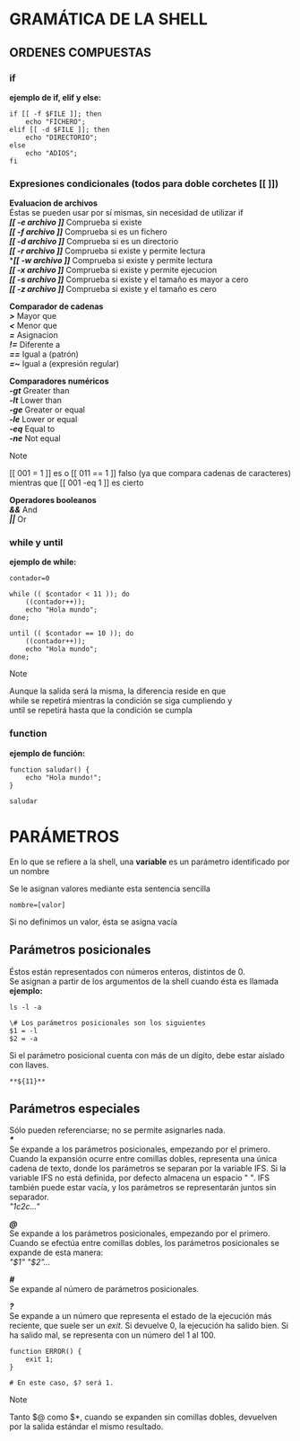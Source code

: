 # GRAMÁTICA DE LA SHELL

## ORDENES COMPUESTAS

### if

**ejemplo de if, elif y else:**
```
if [[ -f $FILE ]]; then
	echo "FICHERO";
elif [[ -d $FILE ]]; then
	echo "DIRECTORIO";
else
	echo "ADIOS";
fi
```

### Expresiones condicionales (todos para doble corchetes [[ ]])
**Evaluacion de archivos**\
Éstas se pueden usar por sí mismas, sin necesidad de utilizar if\
***&#91;&#91; -e archivo &#93;&#93;*** Comprueba si existe\
***&#91;&#91; -f archivo &#93;&#93;*** Comprueba si es un fichero\
***&#91;&#91; -d archivo &#93;&#93;*** Comprueba si es un directorio\
***&#91;&#91; -r archivo &#93;&#93;*** Comprueba si existe y permite lectura\
****&#91;&#91; -w archivo &#93;&#93;*** Comprueba si existe y permite lectura\
***&#91;&#91; -x archivo &#93;&#93;*** Comprueba si existe y permite ejecucion\
***&#91;&#91; -s archivo &#93;&#93;*** Comprueba si existe y el tamaño es mayor a cero\
***&#91;&#91; -z archivo &#93;&#93;*** Comprueba si existe y el tamaño es cero

**Comparador de cadenas**\
***>*** Mayor que\
***<*** Menor que\
***=*** Asignacion\
***!=*** Diferente a\
***==*** Igual a (patrón)\
***=~*** Igual a (expresión regular)

**Comparadores numéricos**\
***-gt*** Greater than\
***-lt*** Lower than\
***-ge*** Greater or equal\
***-le*** Lower or equal\
***-eq*** Equal to\
***-ne*** Not equal

> [!NOTE]
> [[ 001 = 1 ]] es o [[ 011 == 1 ]] falso (ya que compara cadenas de caracteres)\
> mientras que [[ 001 -eq 1 ]] es cierto

**Operadores booleanos**\
***&&*** And\
***||*** Or

### while y until

**ejemplo de while:**
```
contador=0

while (( $contador < 11 )); do
	((contador++));
	echo "Hola mundo";
done;

until (( $contador == 10 )); do
	((contador++));
	echo "Hola mundo";
done;
```

> [!NOTE]
> Aunque la salida será la misma, la diferencia reside en que\
> while se repetirá mientras la condición se siga cumpliendo y\
> until se repetirá hasta que la condición se cumpla

### function

**ejemplo de función:**
```
function saludar() {
	echo "Hola mundo!";
}

saludar
```

# PARÁMETROS
En lo que se refiere a la shell, una **variable** es un parámetro identificado por un nombre

Se le asignan valores mediante esta sentencia sencilla
```
nombre=[valor]
```
Si no definimos un valor, ésta se asigna vacía

## Parámetros posicionales

Éstos están representados con números enteros, distintos de 0.\
Se asignan a partir de los argumentos de la shell cuando ésta es llamada\
**ejemplo:**
```
ls -l -a

\# Los parámetros posicionales son los siguientes
$1 = -l
$2 = -a
```

Si el parámetro posicional cuenta con más de un dígito, debe estar aislado con llaves.
```
**${11}**
```

## Parámetros especiales

Sólo pueden referenciarse; no se permite asignarles nada.\
***&#42;***\
Se expande a los parámetros posicionales, empezando por el primero. Cuando la expansión ocurre entre comillas dobles, representa una única cadena de texto, donde los parámetros se separan por la variable IFS. Si la variable IFS no está definida, por defecto almacena un espacio " ". IFS también puede estar vacía, y los parámetros se representarán juntos sin separador.\
_"$1c$2c..."_

***@***\
Se expande a los parámetros posicionales, empezando por el primero. Cuando se efectúa entre comillas dobles, los parámetros posicionales se expande de esta manera:\
_"$1" "$2"..._

***#***\
Se expande al número de parámetros posicionales.

***?***\
Se expande a un número que representa el estado de la ejecución más reciente, que suele ser un _exit_. Si devuelve 0, la ejecución ha salido bien. Si ha salido mal, se representa con un número del 1 al 100.
```
function ERROR() {
	exit 1;
}

# En este caso, $? será 1.
```
> [!NOTE]
> Tanto &#36;@ como &#36;*, cuando se expanden sin comillas dobles,
> devuelven por la salida estándar el mismo resultado.


